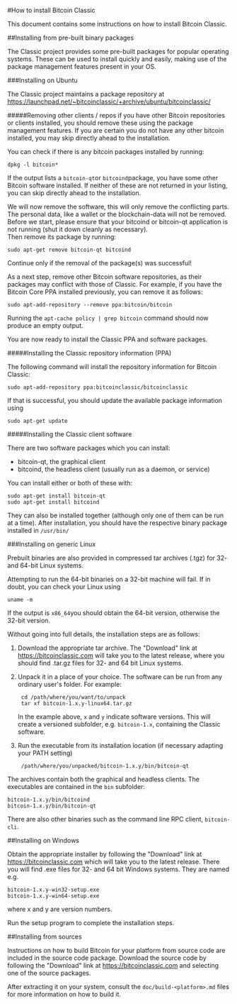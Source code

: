 #How to install Bitcoin Classic

This document contains some instructions on how to install Bitcoin Classic.

##Installing from pre-built binary packages

The Classic project provides some pre-built packages for popular operating systems.
These can be used to install quickly and easily, making use of the package management features present in your OS.

###Installing on Ubuntu

The Classic project maintains a package repository at https://launchpad.net/~bitcoinclassic/+archive/ubuntu/bitcoinclassic/

#####Removing other clients / repos
if you have other Bitcoin repositories or clients installed, you should remove these using the package management features. If you are certain you do not have any other bitcoin installed, you may skip directly ahead to the installation.

You can check if there is any bitcoin packages installed by running:

    dpkg -l bitcoin*

If the output lists a `bitcoin-qt`or `bitcoind`package, you have some other Bitcoin software installed. If neither of these are not returned in your listing, you can skip directly ahead to the installation.

We will now remove the software, this will only remove the conflicting parts. The personal data, like a wallet or the blockchain-data will not be removed.  Before we start, please ensure that your bitcoind or bitcoin-qt application is not running (shut it down cleanly as necessary).  
Then remove its package by running:

    sudo apt-get remove bitcoin-qt bitcoind

Continue only if the removal of the package(s) was successful!

As a next step, remove other Bitcoin software repositories, as their packages may conflict with those of Classic. For example, if you have the Bitcoin Core PPA installed previously, you can remove it as follows:

    sudo apt-add-repository --remove ppa:bitcoin/bitcoin

Running the `apt-cache policy | grep bitcoin` command should now produce an empty output.

You are now ready to install the Classic PPA and software packages.

#####Installing the Classic repository information (PPA)

The following command will install the repository information for Bitcoin Classic:

    sudo apt-add-repository ppa:bitcoinclassic/bitcoinclassic

If that is successful, you should update the available package information using

    sudo apt-get update

#####Installing the Classic client software

There are two software packages which you can install:

- bitcoin-qt, the graphical client
- bitcoind, the headless client (usually run as a daemon, or service)

You can install either or both of these with:

    sudo apt-get install bitcoin-qt
    sudo apt-get install bitcoind

They can also be installed together (although only one of them can be run at a time).
After installation, you should have the respective binary package installed in `/usr/bin/`

###Installing on generic Linux

Prebuilt binaries are also provided in compressed tar archives (.tgz) for 32- and 64-bit Linux systems.

Attempting to run the 64-bit binaries on a 32-bit machine will fail. If in doubt, you can check your Linux using

    uname -m

If the output is `x86_64`you should obtain the 64-bit version, otherwise the 32-bit version.

Without going into full details, the installation steps are as follows:

1. Download the appropriate tar archive. 
The "Download" link at https://bitcoinclassic.com will take you to the latest release, where you should find .tar.gz files for 32- and 64 bit Linux systems.

2. Unpack it in a place of your choice.
The software can be run from any ordinary user's folder. For example:

        cd /path/where/you/want/to/unpack
        tar xf bitcoin-1.x.y-linux64.tar.gz

    In the example above, `x` and `y` indicate software versions.
    This will create a versioned subfolder, e.g. `bitcoin-1.x`, containing the Classic software.

3. Run the executable from its installation location (if necessary adapting your PATH setting)

        /path/where/you/unpacked/bitcoin-1.x.y/bin/bitcoin-qt

The archives contain both the graphical and headless clients. The executables are contained in the `bin` subfolder:

    bitcoin-1.x.y/bin/bitcoind
    bitcoin-1.x.y/bin/bitcoin-qt

There are also other binaries such as the command line RPC client, `bitcoin-cli`.

##Installing on Windows

Obtain the appropriate installer by following the "Download" link at https://bitcoinclassic.com which will take you to the latest release.  There you will find .exe files for 32- and 64 bit Windows systems.
They are named e.g.

    bitcoin-1.x.y-win32-setup.exe
    bitcoin-1.x.y-win64-setup.exe

where x and y are version numbers.

Run the setup program to complete the installation steps.

##Installing from sources

Instructions on how to build Bitcoin for your platform from source code are included in the source code package. Download the source code by following the "Download" link at https://bitcoinclassic.com and selecting one of the source packages.

After extracting it on your system, consult the `doc/build-<platform>.md` files for more information on how to build it.
